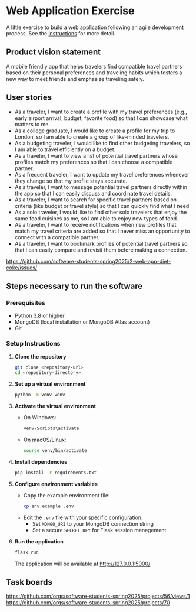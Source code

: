 # Web Application Exercise

A little exercise to build a web application following an agile development process. See the [instructions](instructions.md) for more detail.

## Product vision statement

A mobile friendly app that helps travelers find compatible travel partners based on their personal preferences and traveling habits which fosters a new way to meet friends and emphasize traveling safely.

## User stories


- As a traveler, I want to create a profile with my travel preferences (e.g., early airport arrival, budget, favorite food) so that I can showcase what matters to me.
- As a college graduate, I would like to create a profile for my trip to London, so I am able to create a group of like-minded travelers. 
- As a budgeting traveler, I would like to find other budgeting travelers, so I am able to travel efficiently on a budget.
- As a traveler, I want to view a list of potential travel partners whose profiles match my preferences so that I can choose a compatible partner.
- As a frequent traveler, I want to update my travel preferences whenever they change so that my profile stays accurate.
- As a traveler, I want to message potential travel partners directly within the app so that I can easily discuss and coordinate travel details.
- As a traveler, I want to search for specific travel partners based on criteria (like budget or travel style) so that I can quickly find what I need.
- As a solo traveler, I would like to find other solo travelers that enjoy the same food cuisines as me, so I am able to enjoy new types of food. 
- As a traveler, I want to receive notifications when new profiles that match my travel criteria are added so that I never miss an opportunity to connect with a compatible partner.
- As a traveler, I want to bookmark profiles of potential travel partners so that I can easily compare and revisit them before making a connection.

https://github.com/software-students-spring2025/2-web-app-diet-coke/issues/


## Steps necessary to run the software

### Prerequisites
- Python 3.8 or higher
- MongoDB (local installation or MongoDB Atlas account)
- Git

### Setup Instructions

1. **Clone the repository**
   ```bash
   git clone <repository-url>
   cd <repository-directory>
   ```

2. **Set up a virtual environment**
   ```bash
   python -m venv venv
   ```

3. **Activate the virtual environment**
   - On Windows:
     ```bash
     venv\Scripts\activate
     ```
   - On macOS/Linux:
     ```bash
     source venv/bin/activate
     ```

4. **Install dependencies**
   ```bash
   pip install -r requirements.txt
   ```

5. **Configure environment variables**
   - Copy the example environment file:
     ```bash
     cp env.example .env
     ```
   - Edit the `.env` file with your specific configuration:
     - Set `MONGO_URI` to your MongoDB connection string
     - Set a secure `SECRET_KEY` for Flask session management

6. **Run the application**
   ```bash
   flask run
   ```
   The application will be available at http://127.0.0.1:5000/

## Task boards

https://github.com/orgs/software-students-spring2025/projects/56/views/1
https://github.com/orgs/software-students-spring2025/projects/70
